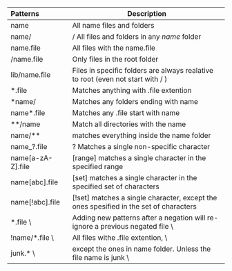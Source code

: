 | Patterns          | Description |
| :---------------- | ----------- |
| name              | All name files and folders                    |
| name/             | / All files and folders in any _name_ folder  |
| name.file         | All files with the name.file                  |
| /name.file        | Only files in the root folder                 |
| lib/name.file     | Files in specific folders are always realative to root (even not start with / ) |
| *.file	        | Matches anything with .file extention         |
| *name/	        | Matches any folders ending with name          |
| name*.file        | Matches any .file start with name             |
| **/name	        | Match all directories with the name           |
| name/**           | matches everything inside the name folder     |
| name_?.file       | ? Matches a single non-specific character     |
| name[a-zA-Z].file	| [range] matches a single character in the specified range                             |
| name[abc].file	| [set] matches a single character in the specified set of characters                   |
| name[!abc].file	| [!set] matches a single character, except the ones spesified in the set of characters |
| *.file \          | Adding new patterns after a negation will re-ignore a previous negated file \         |
| !name/*.file \    | All files withe .file extention, \                                                    |
| junk.* \          | except the ones in name folder. Unless the file name is junk \                        |